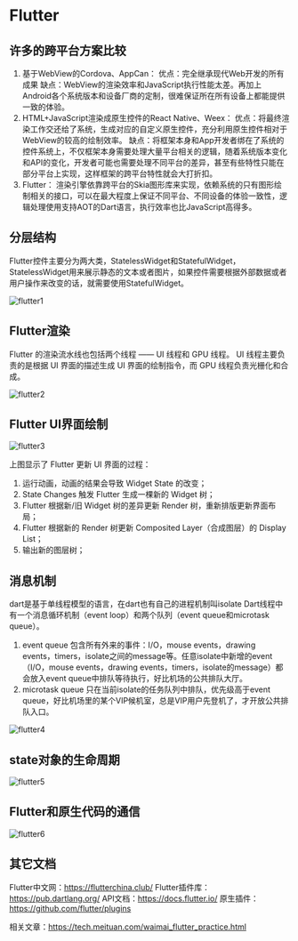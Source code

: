 # Flutter

## 许多的跨平台方案比较
1. 基于WebView的Cordova、AppCan：
优点：完全继承现代Web开发的所有成果
缺点：WebView的渲染效率和JavaScript执行性能太差。再加上Android各个系统版本和设备厂商的定制，很难保证所在所有设备上都能提供一致的体验。
2. HTML+JavaScript渲染成原生控件的React Native、Weex：
优点：将最终渲染工作交还给了系统，生成对应的自定义原生控件，充分利用原生控件相对于WebView的较高的绘制效率。
缺点：将框架本身和App开发者绑在了系统的控件系统上，不仅框架本身需要处理大量平台相关的逻辑，随着系统版本变化和API的变化，开发者可能也需要处理不同平台的差异，甚至有些特性只能在部分平台上实现，这样框架的跨平台特性就会大打折扣。
3. Flutter：
渲染引擎依靠跨平台的Skia图形库来实现，依赖系统的只有图形绘制相关的接口，可以在最大程度上保证不同平台、不同设备的体验一致性，逻辑处理使用支持AOT的Dart语言，执行效率也比JavaScript高得多。

## 分层结构
Flutter控件主要分为两大类，StatelessWidget和StatefulWidget，StatelessWidget用来展示静态的文本或者图片，如果控件需要根据外部数据或者用户操作来改变的话，就需要使用StatefulWidget。

![flutter1](/assets/flutter1.png)

## Flutter渲染
Flutter 的渲染流水线也包括两个线程 —— UI 线程和 GPU 线程。
UI 线程主要负责的是根据 UI 界面的描述生成 UI 界面的绘制指令，而 GPU 线程负责光栅化和合成。

![flutter2](/assets/flutter2.png)

## Flutter UI界面绘制

![flutter3](/assets/flutter3.png)

上图显示了 Flutter 更新 UI 界面的过程：
1. 运行动画，动画的结果会导致 Widget State 的改变；
2. State Changes 触发 Flutter 生成一棵新的 Widget 树；
3. Flutter 根据新/旧 Widget 树的差异更新 Render 树，重新排版更新界面布局；
4. Flutter 根据新的 Render 树更新 Composited Layer（合成图层）的 Display List；
5. 输出新的图层树；

## 消息机制
dart是基于单线程模型的语言，在dart也有自己的进程机制叫isolate
Dart线程中有一个消息循环机制（event loop）和两个队列（event queue和microtask queue）。
1. event queue
包含所有外来的事件：I/O，mouse events，drawing events，timers，isolate之间的message等。任意isolate中新增的event（I/O，mouse events，drawing events，timers，isolate的message）都会放入event queue中排队等待执行，好比机场的公共排队大厅。
2. microtask queue
只在当前isolate的任务队列中排队，优先级高于event queue，好比机场里的某个VIP候机室，总是VIP用户先登机了，才开放公共排队入口。

![flutter4](/assets/flutter4.png)

## state对象的生命周期

![flutter5](/assets/flutter5.png)

## Flutter和原生代码的通信

![flutter6](/assets/flutter6.png)

## 其它文档
Flutter中文网：https://flutterchina.club/
Flutter插件库：https://pub.dartlang.org/
API文档：https://docs.flutter.io/
原生插件：https://github.com/flutter/plugins

相关文章：https://tech.meituan.com/waimai_flutter_practice.html
